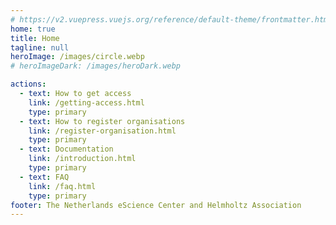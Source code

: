 ```yaml
---
# https://v2.vuepress.vuejs.org/reference/default-theme/frontmatter.html#home
home: true
title: Home
tagline: null
heroImage: /images/circle.webp
# heroImageDark: /images/heroDark.webp

actions:
  - text: How to get access
    link: /getting-access.html
    type: primary
  - text: How to register organisations
    link: /register-organisation.html
    type: primary
  - text: Documentation
    link: /introduction.html
    type: primary
  - text: FAQ
    link: /faq.html
    type: primary
footer: The Netherlands eScience Center and Helmholtz Association
---
```

